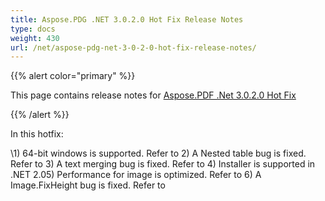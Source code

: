 ```yaml
---
title: Aspose.PDG .NET 3.0.2.0 Hot Fix Release Notes
type: docs
weight: 430
url: /net/aspose-pdg-net-3-0-2-0-hot-fix-release-notes/
---
```


{{% alert color="primary" %}} 

This page contains release notes for [Aspose.PDF .Net 3.0.2.0 Hot Fix](http://www.aspose.com/downloads/pdf/net/new-releases/aspose.pdf-.net-3.0.2.0-hot-fix/)

{{% /alert %}} 

In this hotfix:

\1) 64-bit windows is supported. Refer to 2) A Nested table bug is fixed. Refer to 3) A text merging bug is fixed. Refer to 4) Installer is supported in .NET 2.05) Performance for image is optimized. Refer to 6) A Image.FixHeight bug is fixed. Refer to
